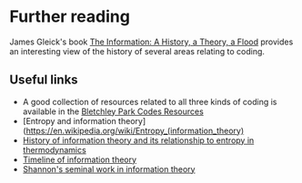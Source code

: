 # Further reading

James Gleick's book [The Information: A History, a Theory, a Flood](http://www.amazon.com/The-Information-History-Theory-Flood/dp/1400096235) provides an interesting view of the history of several areas relating to coding.

## Useful links

- A good collection of resources related to all three kinds of coding is available in the [Bletchley Park Codes Resources](http://www.cimt.org.uk/resources/codes/)
- [Entropy and information theory](https://en.wikipedia.org/wiki/Entropy_(information_theory)
- [History of information theory and its relationship to entropy in thermodynamics](https://en.wikipedia.org/wiki/History_of_entropy#Information_theory)
- [Timeline of information theory](https://en.wikipedia.org/wiki/Timeline_of_information_theory)
- [Shannon's seminal work in information theory](https://en.wikipedia.org/wiki/A_Mathematical_Theory_of_Communication)
